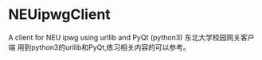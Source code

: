 # NEUipwgClient 
A client for NEU ipwg
using urllib and PyQt  (python3)
东北大学校园网关客户端
用到python3的urllib和PyQt,练习相关内容的可以参考。
